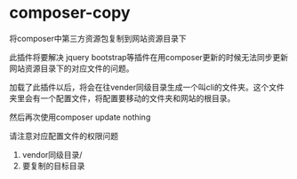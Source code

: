 # composer-copy
将composer中第三方资源包复制到网站资源目录下

此插件将要解决 jquery bootstrap等插件在用composer更新的时候无法同步更新网站资源目录下的对应文件的问题。

加载了此插件以后，将会在往vender同级目录生成一个叫cli的文件夹。这个文件夹里会有一个配置文件，将配置要移动的文件夹和网站的根目录。

然后再次使用composer update nothing

请注意对应配置文件的权限问题

1. vendor同级目录/ 
1. 要复制的目标目录